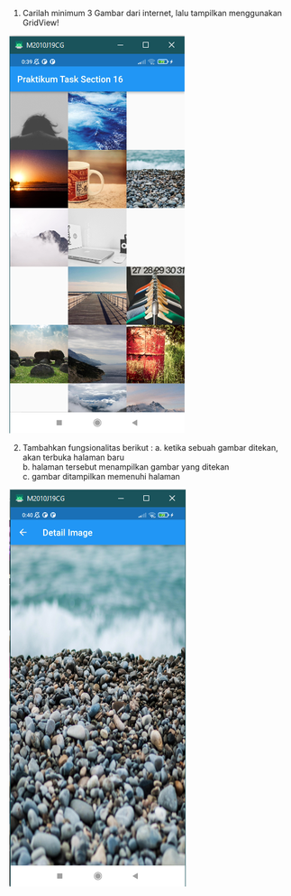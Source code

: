1. Carilah minimum 3 Gambar dari internet, lalu tampilkan menggunakan GridView!

![](../screenshots/Screenshot_PraktikumSection16_page1.png)

2. Tambahkan fungsionalitas berikut :
a. ketika sebuah gambar ditekan, akan terbuka halaman baru <br>
b. halaman tersebut menampilkan gambar yang ditekan <br>
c. gambar ditampilkan memenuhi halaman <br>

![](../screenshots/Screenshot_PraktikumSection16_page2.png)